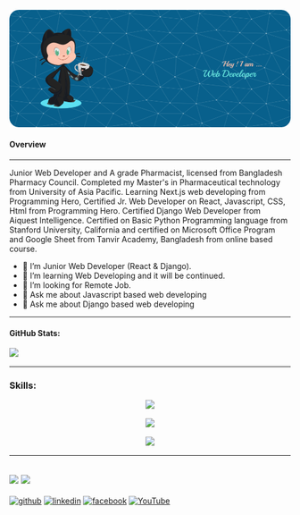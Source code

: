 
![Header](./github-header-image.png)
#### Overview
---
Junior Web Developer and A grade Pharmacist, licensed from Bangladesh Pharmacy Council. Completed my Master's in Pharmaceutical technology from University of Asia Pacific.
Learning Next.js web developing from Programming Hero, Certified Jr. Web Developer on React, Javascript, CSS, Html from Programming Hero. Certified Django Web Developer from  Aiquest Intelligence. Certified on Basic Python Programming language from Stanford University, California and certified on Microsoft Office Program and Google Sheet from Tanvir Academy, Bangladesh from online based course.
- 🔭 I’m Junior Web Developer (React & Django). 
- 🌱 I’m learning Web Developing and it will be continued.
- 👯 I’m looking for Remote Job.
- 💬 Ask me about Javascript based web developing 
- 💬 Ask me about Django based web developing
***

  #### GitHub Stats:
![](https://github-readme-stats.vercel.app/api/top-langs/?username=aristoxcel&theme=radical&border=false&include_all_commits=true&count_private=true&layout=compact)

---
<h3 align="left">Skills:</h3>
<p align="center">
  <a href="https://skillicons.dev">
    <img src="https://skillicons.dev/icons?i=html,css,bootstrap,tailwind,js,py" />
  </a>
</p>
<p align="center">
  <a href="https://skillicons.dev">
        <img src="https://skillicons.dev/icons?i=react,nextjs,express,django,mongodb,firebase" />
  </a>
</p>
<p align="center">
  <a href="https://skillicons.dev">
        <img src="https://skillicons.dev/icons?i=vscode,pycharm,figma" />
  </a>
</p>

---

![](https://github-readme-stats.vercel.app/api?username=aristoxcel&theme=radical&_border=false&include_all_commits=true&count_private=true)
![](https://github-readme-streak-stats.herokuapp.com/?user=aristoxcel&theme=radical&hide_border=false)
---
[<img src='https://cdn.jsdelivr.net/npm/simple-icons@3.0.1/icons/github.svg' alt='github' height='40'>](https://github.com/aristoxcel)  [<img src='https://cdn.jsdelivr.net/npm/simple-icons@3.0.1/icons/linkedin.svg' alt='linkedin' height='40'>](https://www.linkedin.com/in/aristoxcel/)  [<img src='https://cdn.jsdelivr.net/npm/simple-icons@3.0.1/icons/facebook.svg' alt='facebook' height='40'>](https://www.facebook.com/goldenboyrakib)  [<img src='https://cdn.jsdelivr.net/npm/simple-icons@3.0.1/icons/youtube.svg' alt='YouTube' height='40'>](https://www.youtube.com/channel/@RakibHasan-mx7dm)  


